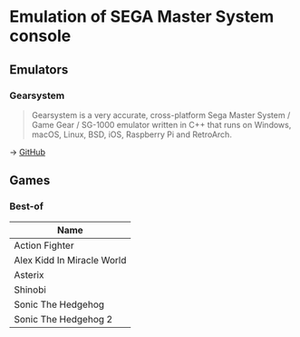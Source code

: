# Emulation of SEGA Master System console

## Emulators

### Gearsystem

> Gearsystem is a very accurate, cross-platform Sega Master System / Game Gear / SG-1000 emulator written in C++ that runs on Windows, macOS, Linux, BSD, iOS, Raspberry Pi and RetroArch.

→ [GitHub](https://github.com/drhelius/Gearsystem)

## Games

### Best-of

Name                       |
-------------------------- |
Action Fighter             |
Alex Kidd In Miracle World |
Asterix                    |
Shinobi                    |
Sonic The Hedgehog         |
Sonic The Hedgehog 2       |
